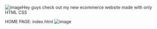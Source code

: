 ![image](https://github.com/user-attachments/assets/1c7d0fda-b98a-4e06-8730-c8a95ceed17b)Hey guys check out my new ecommerce website
made with only HTML CSS 

HOME PAGE: index.html
![image](https://github.com/user-attachments/assets/5a6e786e-537a-480c-919b-e8f39f7297a4)
